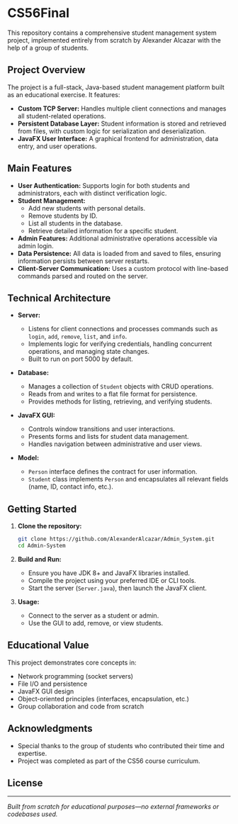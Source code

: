 # CS56Final

This repository contains a comprehensive student management system project, implemented entirely from scratch by Alexander Alcazar with the help of a group of students.

## Project Overview

The project is a full-stack, Java-based student management platform built as an educational exercise. It features:

- **Custom TCP Server:** Handles multiple client connections and manages all student-related operations.
- **Persistent Database Layer:** Student information is stored and retrieved from files, with custom logic for serialization and deserialization.
- **JavaFX User Interface:** A graphical frontend for administration, data entry, and user operations.

## Main Features

- **User Authentication:** Supports login for both students and administrators, each with distinct verification logic.
- **Student Management:** 
  - Add new students with personal details.
  - Remove students by ID.
  - List all students in the database.
  - Retrieve detailed information for a specific student.
- **Admin Features:** Additional administrative operations accessible via admin login.
- **Data Persistence:** All data is loaded from and saved to files, ensuring information persists between server restarts.
- **Client-Server Communication:** Uses a custom protocol with line-based commands parsed and routed on the server.

## Technical Architecture

- **Server:**  
  - Listens for client connections and processes commands such as `login`, `add`, `remove`, `list`, and `info`.
  - Implements logic for verifying credentials, handling concurrent operations, and managing state changes.
  - Built to run on port 5000 by default.

- **Database:**  
  - Manages a collection of `Student` objects with CRUD operations.
  - Reads from and writes to a flat file format for persistence.
  - Provides methods for listing, retrieving, and verifying students.

- **JavaFX GUI:**  
  - Controls window transitions and user interactions.
  - Presents forms and lists for student data management.
  - Handles navigation between administrative and user views.

- **Model:**  
  - `Person` interface defines the contract for user information.
  - `Student` class implements `Person` and encapsulates all relevant fields (name, ID, contact info, etc.).

## Getting Started

1. **Clone the repository:**
   ```bash
   git clone https://github.com/AlexanderAlcazar/Admin_System.git
   cd Admin-System
   ```

2. **Build and Run:**
   - Ensure you have JDK 8+ and JavaFX libraries installed.
   - Compile the project using your preferred IDE or CLI tools.
   - Start the server (`Server.java`), then launch the JavaFX client.

3. **Usage:**
   - Connect to the server as a student or admin.
   - Use the GUI to add, remove, or view students.

## Educational Value

This project demonstrates core concepts in:

- Network programming (socket servers)
- File I/O and persistence
- JavaFX GUI design
- Object-oriented principles (interfaces, encapsulation, etc.)
- Group collaboration and code from scratch

## Acknowledgments

- Special thanks to the group of students who contributed their time and expertise.
- Project was completed as part of the CS56 course curriculum.

## License



---
*Built from scratch for educational purposes—no external frameworks or codebases used.*
